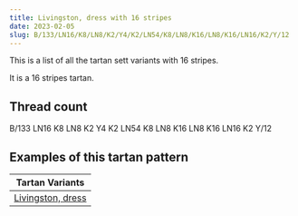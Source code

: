 ```yaml
---
title: Livingston, dress with 16 stripes
date: 2023-02-05
slug: B/133/LN16/K8/LN8/K2/Y4/K2/LN54/K8/LN8/K16/LN8/K16/LN16/K2/Y/12
---
```

This is a list of all the tartan sett variants with 16 stripes.

It is a 16 stripes tartan.


## Thread count
B/133 LN16 K8 LN8 K2 Y4 K2 LN54 K8 LN8 K16 LN8 K16 LN16 K2 Y/12

## Examples of this tartan pattern

| Tartan Variants |
|---------------|
| [Livingston, dress](/variants/b/133/ln16/k8/ln8/k2/y4/k2/ln54/k8/ln8/k16/ln8/k16/ln16/k2/y/12-b304080-k000000-lne0e0e0-yf0c000)||
